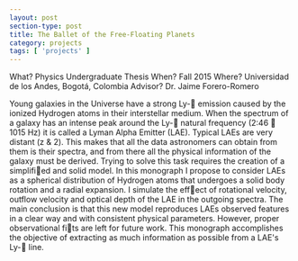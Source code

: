 ```yaml
---
layout: post
section-type: post
title: The Ballet of the Free-Floating Planets
category: projects
tags: [ 'projects' ]
---
```


What? Physics Undergraduate Thesis
When? Fall 2015
Where? Universidad de los Andes, Bogotá, Colombia
Advisor? Dr. Jaime Forero-Romero

Young galaxies in the Universe have a strong Ly- emission caused by the ionized Hydrogen atoms in their interstellar medium. When the spectrum of a galaxy has an intense peak around the Ly- natural frequency (2:46  1015 Hz) it is called a
Lyman Alpha Emitter (LAE). Typical LAEs are very distant (z & 2). This makes that all the data astronomers can obtain from them is their spectra, and from there all the physical information of the galaxy must be derived. Trying to solve this task
requires the creation of a simplified and solid model. In this monograph I propose to consider LAEs as a spherical distribution of Hydrogen atoms that undergoes a solid body rotation and a radial expansion. I simulate the effect of rotational velocity, outflow velocity and optical depth of the LAE in the outgoing spectra. The main conclusion is that this new model reproduces LAEs observed features in a clear way and with consistent physical parameters. However, proper observational fits are left for future work. This monograph accomplishes the objective of extracting as much information as possible from a LAE's Ly- line.
